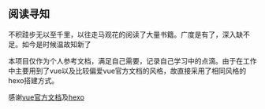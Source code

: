 ## 阅读寻知

不积跬步无以至千里，以往走马观花的阅读了大量书籍。广度是有了，深入缺不足。如今是时候温故知新了

本项目仅作为个人参考文档，满足自己需要，记录自己学习中的点滴。由于在工作中主要用到了vue以及比较偏爱vue官方文档的风格，故直接采用了相同风格的hexo搭建方式。

感谢[vue官方文档](https://cn.vuejs.org/v2/guide/)及[hexo](https://hexo.io/)